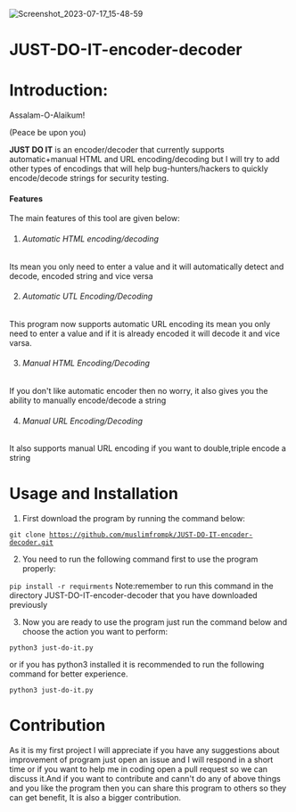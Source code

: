 ![Screenshot_2023-07-17_15-48-59](https://github.com/muslimfrompk/JUST-DO-IT-encoder-decoder/assets/138281264/5418ba80-e7ee-4b99-bcee-0db3761b8a91)


# JUST-DO-IT-encoder-decoder

# Introduction:
Assalam-O-Alaikum!

(Peace be upon you)

<b>JUST DO IT</b> is an encoder/decoder that currently supports automatic+manual HTML and URL encoding/decoding but I will try to add other types of encodings that will help bug-hunters/hackers to quickly encode/decode strings for security testing.

#### Features
The main features of this tool are given below:

1. ###### Automatic HTML encoding/decoding
Its mean you only need to enter a value and it will automatically detect and decode, encoded string and vice versa

2. ###### Automatic UTL Encoding/Decoding
This program now supports automatic URL encoding its mean you only need to enter a value and if it is already encoded it will decode it and vice varsa.

3. ###### Manual HTML Encoding/Decoding
If you don't like automatic encoder then no worry, it also gives you the ability to manually encode/decode a string

4. ###### Manual URL Encoding/Decoding
It also supports manual URL encoding if you want to double,triple encode a string
# Usage and Installation
1. First download the program by running the command below:

<code>git clone https://github.com/muslimfrompk/JUST-DO-IT-encoder-decoder.git</code>

2. You need to run the following command first to use the program properly:

<code>pip install -r requirments</code>
Note:remember to run this command in the directory JUST-DO-IT-encoder-decoder that you have downloaded previously

3. Now you are ready to use the program just run the command below and choose the action you want to perform:

<code>python3 just-do-it.py</code>

or if you has python3 installed it is recommended to run the following command for better experience.

<code>python3 just-do-it.py</code>

# Contribution
As it is my first project I will appreciate if you have any suggestions about improvement of program just open an issue and I will respond in a short time or if you want to help me in coding open a pull request so we can discuss it.And if you want to contribute and cann't do any of above things and you like the program then you can share this program to others so they can get benefit, It is also a bigger contribution.
